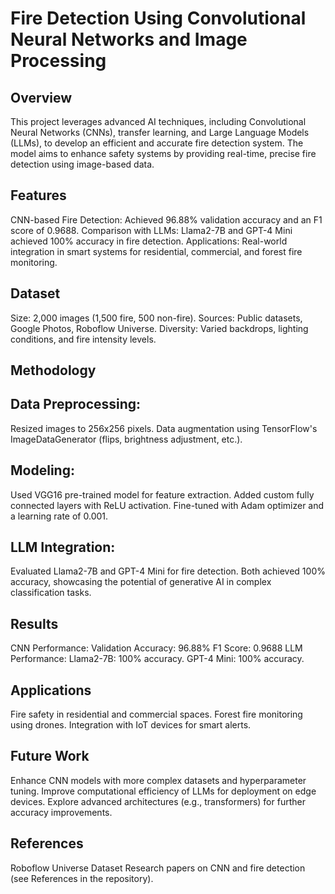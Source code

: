 # Fire Detection Using Convolutional Neural Networks and Image Processing
## Overview
This project leverages advanced AI techniques, including Convolutional Neural Networks (CNNs), transfer learning, and Large Language Models (LLMs), to develop an efficient and accurate fire detection system. The model aims to enhance safety systems by providing real-time, precise fire detection using image-based data.

## Features
CNN-based Fire Detection: Achieved 96.88% validation accuracy and an F1 score of 0.9688.
Comparison with LLMs:
Llama2-7B and GPT-4 Mini achieved 100% accuracy in fire detection.
Applications: Real-world integration in smart systems for residential, commercial, and forest fire monitoring.

## Dataset
Size: 2,000 images (1,500 fire, 500 non-fire).
Sources: Public datasets, Google Photos, Roboflow Universe.
Diversity: Varied backdrops, lighting conditions, and fire intensity levels.


## Methodology
## Data Preprocessing:
Resized images to 256x256 pixels.
Data augmentation using TensorFlow's ImageDataGenerator (flips, brightness adjustment, etc.).

## Modeling:
Used VGG16 pre-trained model for feature extraction.
Added custom fully connected layers with ReLU activation.
Fine-tuned with Adam optimizer and a learning rate of 0.001.

## LLM Integration:
Evaluated Llama2-7B and GPT-4 Mini for fire detection.
Both achieved 100% accuracy, showcasing the potential of generative AI in complex classification tasks.

## Results
CNN Performance:
Validation Accuracy: 96.88%
F1 Score: 0.9688
LLM Performance:
Llama2-7B: 100% accuracy.
GPT-4 Mini: 100% accuracy.

## Applications
Fire safety in residential and commercial spaces.
Forest fire monitoring using drones.
Integration with IoT devices for smart alerts.

## Future Work
Enhance CNN models with more complex datasets and hyperparameter tuning.
Improve computational efficiency of LLMs for deployment on edge devices.
Explore advanced architectures (e.g., transformers) for further accuracy improvements.

## References
Roboflow Universe Dataset
Research papers on CNN and fire detection (see References in the repository).
